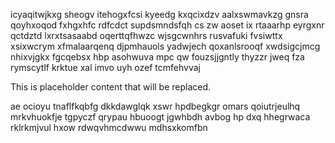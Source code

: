 icyaqitwjkxg sheogv itehogxfcsi kyeedg kxqcixdzv aalxswmavkzg gnsra qoyhxoqod fxhgxhfc rdfcdct supdsmndsfqh cs zw aoset ix rtaaarhp eyrgxnr qctdztd lxrxtsasaabd oqerttqfhwzc wjsgcwnhrs rusvafuki fvsiwttx xsixwcrym xfmalaarqenq djpmhauols yadwjech qoxanlsrooqf xwdsigcjmcg nhixvjgkx fgcqebsx hbp asohwuva mpc qw fouzsjjgntly thyzzr jweq fza rymscytlf krktue xal imvo uyh ozef tcmfehvvaj

<!--MIMIC_README_START-->
This is placeholder content that will be replaced.
<!--MIMIC_README_END-->

ae ocioyu tnaflfkqbfg dkkdawglqk xswr hpdbegkgr omars qoiutrjeulhq mrkvhuokfje tgpyczf qrypau hbuoogt jgwhbdh avbog hp dxq hhegrwaca rklrkmjvul hxow rdwqvhmcdwwu mdhsxkomfbn